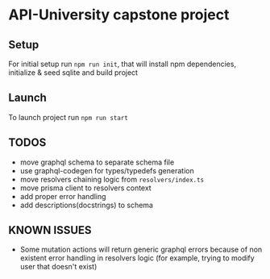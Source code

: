 # API-University capstone project

## Setup
For initial setup run `npm run init`, that will install npm dependencies, initialize & seed sqlite and build project

## Launch
To launch project run `npm run start`

## TODOS
* move graphql schema to separate schema file
* use graphql-codegen for types/typedefs generation
* move resolvers chaining logic from `resolvers/index.ts`
* move prisma client to resolvers context
* add proper error handling
* add descriptions(docstrings) to schema

## KNOWN ISSUES
* Some mutation actions will return generic graphql errors because of non existent error handling in resolvers logic (for example, trying to modify user that doesn't exist)
